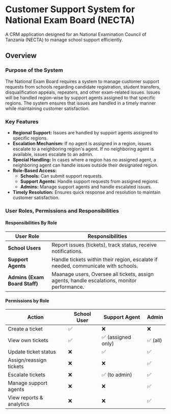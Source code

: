 # Customer Support System for National Exam Board (NECTA)

A CRM application designed for an National Examination Council of Tanzania (NECTA) to manage school support efficiently.

## Overview

### Purpose of the System

The National Exam Board requires a system to manage customer support requests from schools regarding candidate registration, student transfers, disqualification appeals, repeaters, and other exam-related issues. Issues will be handled region-wise by support agents assigned to that specific regions. The system ensures that issues are handled in a timely manner while maintaining customer satisfaction.

### Key Features

- **Regional Support:** Issues are handled by support agents assigned to specific regions.
- **Escalation Mechanism:** If no agent is assigned in a region, issues escalate to a neighboring region's agent. If no neighboring agent is available, issues escalate to an admin.
- **Special Handling:** In cases where a region has no assigned agent, a neighboring agent can handle issues outside their designated region.
- **Role-Based Access:**
  - **Schools:** Can submit support requests.
  - **Support Agents:** Handle support requests from assigned regions.
  - **Admins:** Manage support agents and handle escalated issues.
- **Timely Resolution:** Ensures quick response and resolution to maintain customer satisfaction.

### User Roles, Permissions and Responsibilities

#### Responsibilities By Role

| **User Role** | **Responsibilities** |
|--------------|----------------------|
| **School Users** | Report issues (tickets), track status, receive notifications. |
| **Support Agents** | Handle tickets within their region, escalate if needed, communicate with schools. |
| **Admins (Exam Board Staff)** | Maanage users, Oversee all tickets, assign agents, handle escalations, monitor performance. |

#### Permissions by Role

| Action | School User | Support Agent | Admin |
|--------|------------|---------------|-------|
| Create a ticket | ✅ | ❌ | ❌ |
| View own tickets | ✅ | ✅ (assigned only) | ✅ (all) |
| Update ticket status | ❌ | ✅ | ✅ |
| Assign/reassign tickets | ❌ | ❌ | ✅ |
| Escalate tickets | ❌ | ✅ (to admin) | ✅ |
| Manage support agents | ❌ | ❌ | ✅ |
| View reports & analytics | ❌ | ❌ | ✅ |
